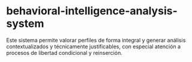 # behavioral-intelligence-analysis-system
Este sistema permite valorar perfiles de forma integral y generar análisis contextualizados y técnicamente justificables, con especial atención a procesos de libertad condicional y reinserción.
